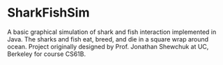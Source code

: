 # SharkFishSim
A basic graphical simulation of shark and fish interaction implemented in Java. The sharks and fish eat, breed, and die in a square wrap around ocean. Project originally designed by Prof. Jonathan Shewchuk at UC, Berkeley for course CS61B.
